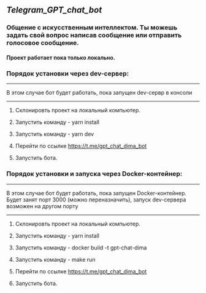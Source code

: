## _Telegram_GPT_chat_bot_

### Общение с искусственным интеллектом. Ты можешь задать свой вопрос написав сообщение или отправить голосовое сообщение.

#### Проект работает пока только локально. 


### Порядок установки через dev-сервер:

***
В этом случае бот будет работать, пока запущен dev-сервр в консоли
***

1. Склонировть проект на локальный компьютер.

2. Запустить команду - yarn install

3. Запустить команду - yarn dev

4. Перейти по ссылке https://t.me/gpt_chat_dima_bot

5. Запустить бота. 


### Порядок установки и запуска через Docker-контейнер: 

***
В этом случае бот будет работать, пока запущен Docker-контейнер. Будет занят порт 3000 (можно переназначить), запуск dev-сервера возможен на другом порту
***

1. Склонировть проект на локальный компьютер.

2. Запустить команду - yarn install

3. Запустить команду - docker build -t gpt-chat-dima

4. Запустить команду - make run

5. Перейти по ссылке https://t.me/gpt_chat_dima_bot

6. Запустить бота. 
